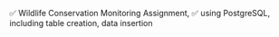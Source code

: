 ✅ Wildlife Conservation Monitoring Assignment,
✅ using PostgreSQL, including table creation, data insertion